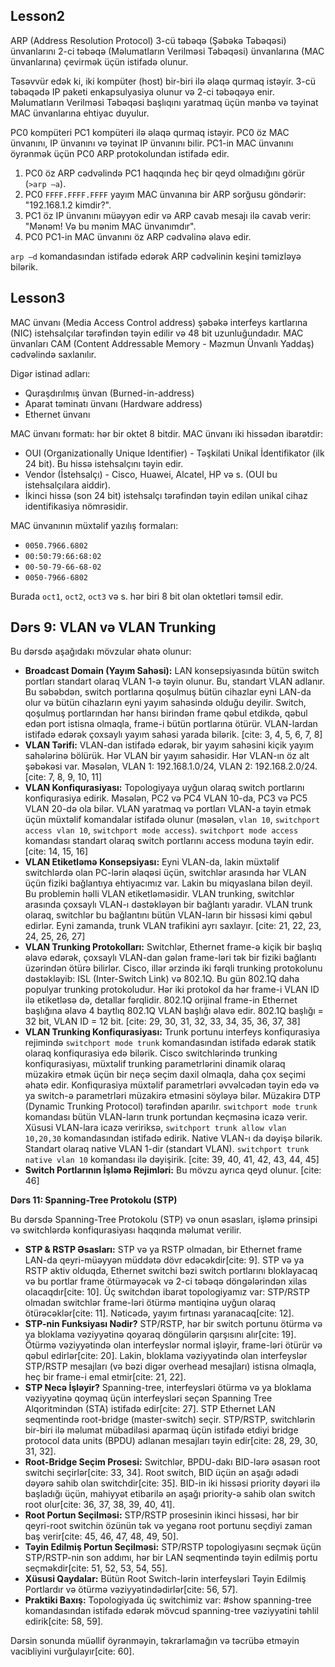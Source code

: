 ## Lesson2

ARP (Address Resolution Protocol) 3-cü təbəqə (Şəbəkə Təbəqəsi) ünvanlarını 2-ci təbəqə (Məlumatların Verilməsi Təbəqəsi) ünvanlarına (MAC ünvanlarına) çevirmək üçün istifadə olunur.

Təsəvvür edək ki, iki kompüter (host) bir-biri ilə əlaqə qurmaq istəyir. 3-cü təbəqədə IP paketi enkapsulyasiya olunur və 2-ci təbəqəyə enir. Məlumatların Verilməsi Təbəqəsi başlıqını yaratmaq üçün mənbə və təyinat MAC ünvanlarına ehtiyac duyulur.

PC0 kompüteri PC1 kompüteri ilə əlaqə qurmaq istəyir. PC0 öz MAC ünvanını, IP ünvanını və təyinat IP ünvanını bilir. PC1-in MAC ünvanını öyrənmək üçün PC0 ARP protokolundan istifadə edir.

1.  PC0 öz ARP cədvəlində PC1 haqqında heç bir qeyd olmadığını görür (`>arp –a`).
2.  PC0 `FFFF.FFFF.FFFF` yayım MAC ünvanına bir ARP sorğusu göndərir: "192.168.1.2 kimdir?".
3.  PC1 öz IP ünvanını müəyyən edir və ARP cavab mesajı ilə cavab verir: "Mənəm! Və bu mənim MAC ünvanımdır".
4.  PC0 PC1-in MAC ünvanını öz ARP cədvəlinə əlavə edir.

`arp –d` komandasından istifadə edərək ARP cədvəlinin keşini təmizləyə bilərik.

## Lesson3

MAC ünvanı (Media Access Control address) şəbəkə interfeys kartlarına (NIC) istehsalçılar tərəfindən təyin edilir və 48 bit uzunluğundadır. MAC ünvanları CAM (Content Addressable Memory - Məzmun Ünvanlı Yaddaş) cədvəlində saxlanılır.

Digər istinad adları:

* Quraşdırılmış ünvan (Burned-in-address)
* Aparat təminatı ünvanı (Hardware address)
* Ethernet ünvanı

MAC ünvanı formatı: hər bir oktet 8 bitdir. MAC ünvanı iki hissədən ibarətdir:

* OUI (Organizationally Unique Identifier) - Təşkilati Unikal İdentifikator (ilk 24 bit). Bu hissə istehsalçını təyin edir.
* Vendor (İstehsalçı) - Cisco, Huawei, Alcatel, HP və s. (OUI bu istehsalçılara aiddir).
* İkinci hissə (son 24 bit) istehsalçı tərəfindən təyin edilən unikal cihaz identifikasiya nömrəsidir.

MAC ünvanının müxtəlif yazılış formaları:

* `0050.7966.6802`
* `00:50:79:66:68:02`
* `00-50-79-66-68-02`
* `0050-7966-6802`

Burada `oct1`, `oct2`, `oct3` və s. hər biri 8 bit olan oktetləri təmsil edir.

## Dərs 9: VLAN və VLAN Trunking

Bu dərsdə aşağıdakı mövzular əhatə olunur:

* **Broadcast Domain (Yayım Sahəsi):** LAN konsepsiyasında bütün switch portları standart olaraq VLAN 1-ə təyin olunur. Bu, standart VLAN adlanır. Bu səbəbdən, switch portlarına qoşulmuş bütün cihazlar eyni LAN-da olur və bütün cihazların eyni yayım sahəsində olduğu deyilir. Switch, qoşulmuş portlarından hər hansı birindən frame qəbul etdikdə, qəbul edən port istisna olmaqla, frame-i bütün portlarına ötürür. VLAN-lardan istifadə edərək çoxsaylı yayım sahəsi yarada bilərik. [cite: 3, 4, 5, 6, 7, 8]
* **VLAN Tərifi:** VLAN-dan istifadə edərək, bir yayım sahəsini kiçik yayım sahələrinə bölürük. Hər VLAN bir yayım sahəsidir. Hər VLAN-ın öz alt şəbəkəsi var. Məsələn, VLAN 1: 192.168.1.0/24, VLAN 2: 192.168.2.0/24. [cite: 7, 8, 9, 10, 11]
* **VLAN Konfiqurasiyası:** Topologiyaya uyğun olaraq switch portlarını konfiqurasiya edirik. Məsələn, PC2 və PC4 VLAN 10-da, PC3 və PC5 VLAN 20-də ola bilər. VLAN yaratmaq və portları VLAN-a təyin etmək üçün müxtəlif komandalar istifadə olunur (məsələn, `vlan 10`, `switchport access vlan 10`, `switchport mode access`). `switchport mode access` komandası standart olaraq switch portlarını access moduna təyin edir. [cite: 14, 15, 16]
* **VLAN Etiketləmə Konsepsiyası:** Eyni VLAN-da, lakin müxtəlif switchlərdə olan PC-lərin əlaqəsi üçün, switchlər arasında hər VLAN üçün fiziki bağlantıya ehtiyacımız var. Lakin bu miqyaslana bilən deyil. Bu problemin həlli VLAN etiketləməsidir. VLAN trunking, switchlər arasında çoxsaylı VLAN-ı dəstəkləyən bir bağlantı yaradır. VLAN trunk olaraq, switchlər bu bağlantını bütün VLAN-ların bir hissəsi kimi qəbul edirlər. Eyni zamanda, trunk VLAN trafikini ayrı saxlayır. [cite: 21, 22, 23, 24, 25, 26, 27]
* **VLAN Trunking Protokolları:** Switchlər, Ethernet frame-ə kiçik bir başlıq əlavə edərək, çoxsaylı VLAN-dan gələn frame-ləri tək bir fiziki bağlantı üzərindən ötürə bilirlər. Cisco, illər ərzində iki fərqli trunking protokolunu dəstəkləyib: ISL (Inter-Switch Link) və 802.1Q. Bu gün 802.1Q daha populyar trunking protokoludur. Hər iki protokol da hər frame-i VLAN ID ilə etiketləsə də, detallar fərqlidir. 802.1Q orijinal frame-in Ethernet başlığına əlavə 4 baytlıq 802.1Q VLAN başlığı əlavə edir. 802.1Q başlığı = 32 bit, VLAN ID = 12 bit. [cite: 29, 30, 31, 32, 33, 34, 35, 36, 37, 38]
* **VLAN Trunking Konfiqurasiyası:** Trunk portunu interfeys konfiqurasiya rejimində `switchport mode trunk` komandasından istifadə edərək statik olaraq konfiqurasiya edə bilərik. Cisco switchlərində trunking konfiqurasiyası, müxtəlif trunking parametrlərini dinamik olaraq müzakirə etmək üçün bir neçə seçim daxil olmaqla, daha çox seçimi əhatə edir. Konfiqurasiya müxtəlif parametrləri əvvəlcədən təyin edə və ya switch-ə parametrləri müzakirə etməsini söyləyə bilər. Müzakirə DTP (Dynamic Trunking Protocol) tərəfindən aparılır. `switchport mode trunk` komandası bütün VLAN-ların trunk portundan keçməsinə icazə verir. Xüsusi VLAN-lara icazə veririksə, `switchport trunk allow vlan 10,20,30` komandasından istifadə edirik. Native VLAN-ı da dəyişə bilərik. Standart olaraq native VLAN 1-dir (standart VLAN). `switchport trunk native vlan 10` komandası ilə dəyişirik. [cite: 39, 40, 41, 42, 43, 44, 45]
* **Switch Portlarının İşləmə Rejimləri:** Bu mövzu ayrıca qeyd olunur. [cite: 46]


**Dərs 11: Spanning-Tree Protokolu (STP)**

Bu dərsdə Spanning-Tree Protokolu (STP) və onun əsasları, işləmə prinsipi və switchlərdə konfiqurasiyası haqqında məlumat verilir.

* **STP & RSTP Əsasları:** STP və ya RSTP olmadan, bir Ethernet frame LAN-da qeyri-müəyyən müddətə dövr edəcəkdir[cite: 9]. STP və ya RSTP aktiv olduqda, Ethernet switchi bəzi switch portlarını bloklayacaq və bu portlar frame ötürməyəcək və 2-ci təbəqə döngələrindən xilas olacaqdır[cite: 10]. Üç switchdən ibarət topologiyamız var: STP/RSTP olmadan switchlər frame-ləri ötürmə məntiqinə uyğun olaraq ötürəcəklər[cite: 11]. Nəticədə, yayım fırtınası yaranacaq[cite: 12].
* **STP-nin Funksiyası Nədir?** STP/RSTP, hər bir switch portunu ötürmə və ya bloklama vəziyyətinə qoyaraq döngülərin qarşısını alır[cite: 19]. Ötürmə vəziyyətində olan interfeyslər normal işləyir, frame-ləri ötürür və qəbul edirlər[cite: 20]. Lakin, bloklama vəziyyətində olan interfeyslər STP/RSTP mesajları (və bəzi digər overhead mesajları) istisna olmaqla, heç bir frame-i emal etmir[cite: 21, 22].
* **STP Necə İşləyir?** Spanning-tree, interfeysləri ötürmə və ya bloklama vəziyyətinə qoymaq üçün interfeysləri seçən Spanning Tree Alqoritmindən (STA) istifadə edir[cite: 27]. STP Ethernet LAN seqmentində root-bridge (master-switch) seçir. STP/RSTP, switchlərin bir-biri ilə məlumat mübadiləsi aparmaq üçün istifadə etdiyi bridge protocol data units (BPDU) adlanan mesajları təyin edir[cite: 28, 29, 30, 31, 32].
* **Root-Bridge Seçim Prosesi:** Switchlər, BPDU-dakı BID-lərə əsasən root switchi seçirlər[cite: 33, 34]. Root switch, BID üçün ən aşağı ədədi dəyərə sahib olan switchdir[cite: 35]. BID-in iki hissəsi priority dəyəri ilə başladığı üçün, mahiyyət etibarilə ən aşağı priority-ə sahib olan switch root olur[cite: 36, 37, 38, 39, 40, 41].
* **Root Portun Seçilməsi:** STP/RSTP prosesinin ikinci hissəsi, hər bir qeyri-root switchin özünün tək və yeganə root portunu seçdiyi zaman baş verir[cite: 45, 46, 47, 48, 49, 50].
* **Təyin Edilmiş Portun Seçilməsi:** STP/RSTP topologiyasını seçmək üçün STP/RSTP-nin son addımı, hər bir LAN seqmentində təyin edilmiş portu seçməkdir[cite: 51, 52, 53, 54, 55].
* **Xüsusi Qaydalar:** Bütün Root Switch-lərin interfeysləri Təyin Edilmiş Portlardır və ötürmə vəziyyətindədirlər[cite: 56, 57].
* **Praktiki Baxış:** Topologiyada üç switchimiz var: #show spanning-tree komandasından istifadə edərək mövcud spanning-tree vəziyyətini təhlil edirik[cite: 58, 59].

Dərsin sonunda müəllif öyrənməyin, təkrarlamağın və təcrübə etməyin vacibliyini vurğulayır[cite: 60].
